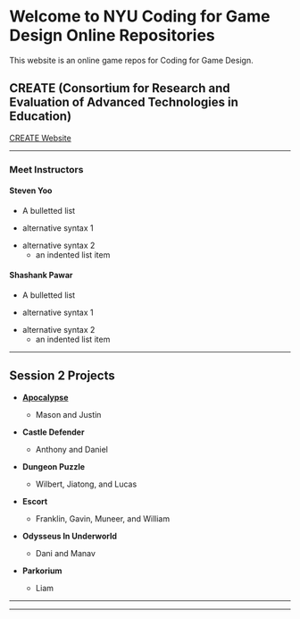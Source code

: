 # Welcome to NYU Coding for Game Design Online Repositories

This website is an online game repos for Coding for Game Design.

## CREATE (Consortium for Research and Evaluation of Advanced Technologies in Education) 


[CREATE Website](https://create.nyu.edu/)

----
### Meet Instructors


#### Steven Yoo

* A bulletted list
- alternative syntax 1
+ alternative syntax 2
  - an indented list item
  
  
#### Shashank Pawar

* A bulletted list
- alternative syntax 1
+ alternative syntax 2
  - an indented list item

----

## Session 2 Projects

+ [**Apocalypse**](https://nyu-c4gd.github.io/nyu-c4gd/games/session2/)
  - Mason and Justin
  
+ **Castle Defender**
  - Anthony and Daniel
  
+ **Dungeon Puzzle**
  - Wilbert, Jiatong, and Lucas
  
+ **Escort**
  - Franklin, Gavin, Muneer, and William
  
+ **Odysseus In Underworld**
  - Dani and Manav
  
+ **Parkorium**
  - Liam


----
****

